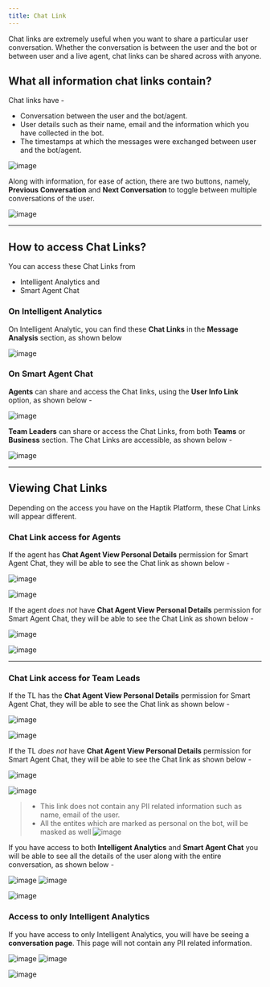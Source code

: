 ```yaml
---
title: Chat Link
---
```


Chat links are extremely useful when you want to share a particular user conversation. Whether the conversation is between the user and the bot or between user and a live agent, chat links can be shared across with anyone.

## **What all information chat links contain?**

Chat links have - 
* Conversation between the user and the bot/agent.
* User details such as their name, email and the information which you have collected in the bot.
* The timestamps at which the messages were exchanged between user and the bot/agent.

![image](https://user-images.githubusercontent.com/75118325/114148560-88110580-9937-11eb-9880-4839c95cceb7.png)

Along with information, for ease of action, there are two buttons, namely, **Previous Conversation** and **Next Conversation** to toggle between multiple conversations of the user.

![image](https://user-images.githubusercontent.com/75118325/114147243-2308e000-9936-11eb-954c-5ed4f0f1c7d6.png)

<hr>

## How to access Chat Links?

You can access these Chat Links from 
* Intelligent Analytics and
* Smart Agent Chat

### On Intelligent Analytics

On Intelligent Analytic, you can find these **Chat Links** in the **Message Analysis** section, as shown below

![image](https://user-images.githubusercontent.com/75118325/114148758-c0184880-9937-11eb-9965-6bd2d0ca9a7b.png)

### On Smart Agent Chat

**Agents** can share and access the Chat links, using the **User Info Link** option, as shown below - 

![image](https://user-images.githubusercontent.com/75118325/114147984-eab5d180-9936-11eb-9219-d562b859e6f0.png)

**Team Leaders** can share or access the Chat Links, from both **Teams** or **Business** section. The Chat Links are accessible, as shown below - 

![image](https://user-images.githubusercontent.com/75118325/114148648-9f4ff300-9937-11eb-9914-cb8abcecba4b.png)

<hr>

## Viewing Chat Links

Depending on the access you have on the Haptik Platform, these Chat Links will appear different.

### Chat Link access for Agents

If the agent has **Chat Agent View Personal Details** permission for Smart Agent Chat, they will be able to see the Chat link as shown below - 

![image](https://user-images.githubusercontent.com/75118325/114347136-21335c80-9b82-11eb-97dc-87a7001fd55c.png)

![image](https://user-images.githubusercontent.com/75118325/114150084-44b79680-9939-11eb-8b2d-162aaef7625e.png)

If the agent  _does not_ have **Chat Agent View Personal Details** permission for Smart Agent Chat, they will be able to see the Chat Link as shown below - 

![image](https://user-images.githubusercontent.com/75118325/114347035-fba65300-9b81-11eb-8870-fd47e6eb81fe.png)

![image](https://user-images.githubusercontent.com/75118325/114149924-120d9e00-9939-11eb-8c24-bd606e058814.png)

<hr>

### Chat Link access for Team Leads

If the TL has the **Chat Agent View Personal Details** permission for Smart Agent Chat, they will be able to see the Chat link as shown below - 

![image](https://user-images.githubusercontent.com/75118325/114346233-c0575480-9b80-11eb-94b5-c8484795e017.png)

![image](https://user-images.githubusercontent.com/75118325/114345751-e7615680-9b7f-11eb-88b4-6fac9d2992cd.png)

If the TL _does not_ have **Chat Agent View Personal Details** permission for Smart Agent Chat, they will be able to see the Chat link as shown below -

![image](https://user-images.githubusercontent.com/75118325/114346206-b2a1cf00-9b80-11eb-8e06-ad06621aa43f.png)

![image](https://user-images.githubusercontent.com/75118325/114346094-7ff7d680-9b80-11eb-83b1-21703da9cebd.png)

> - This link does not contain any PII related information such as name, email of the user.
> - All the entites which are marked as personal on the bot, will be masked as well
> ![image](https://user-images.githubusercontent.com/75118325/114155287-f0afb080-993e-11eb-92eb-eb8e7ac5e11d.png)

If you have access to both **Intelligent Analytics** and **Smart Agent Chat** you will be able to see all the details of the user along with the entire conversation, as shown below - 

![image](https://user-images.githubusercontent.com/75118325/114346286-d533e800-9b80-11eb-8559-7a2733822592.png)
![image](https://user-images.githubusercontent.com/75118325/114346300-dbc25f80-9b80-11eb-956f-ba27edb2d1cb.png)

![image](https://user-images.githubusercontent.com/75118325/114346367-fbf21e80-9b80-11eb-86ba-f89645aaf02d.png)

### Access to only Intelligent Analytics

If you have access to only Intelligent Analytics, you will have be seeing a **conversation page**. This page will not contain any PII related information.

![image](https://user-images.githubusercontent.com/75118325/114346675-7c188400-9b81-11eb-96c8-df6b42538fab.png)
![image](https://user-images.githubusercontent.com/75118325/114346695-820e6500-9b81-11eb-8671-9af7e7a1c5ad.png)


![image](https://user-images.githubusercontent.com/75118325/114346540-45db0480-9b81-11eb-8abd-46f5beffda48.png)
